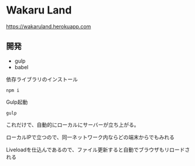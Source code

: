 # Wakaru Land

https://wakaruland.herokuapp.com

## 開発

- gulp
- babel

依存ライブラリのインストール
```
npm i
```

Gulp起動
```
gulp
```

これだけで、自動的にローカルにサーバーが立ち上がる。

ローカルIPで立つので、同一ネットワーク内ならどの端末からでもみれる

Liveloadを仕込んであるので、ファイル更新すると自動でブラウザもリロードされる
